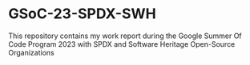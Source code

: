 # GSoC-23-SPDX-SWH
This repository contains my work report during the Google Summer Of Code Program 2023 with SPDX and Software Heritage Open-Source Organizations
